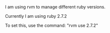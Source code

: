 I am using rvm to manage different ruby versions.

Currently I am using ruby 2.7.2

To set this, use the command: "rvm use 2.7.2"
